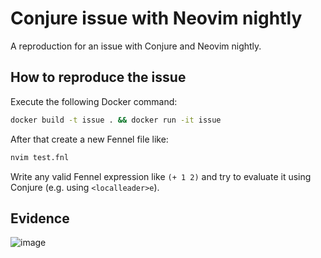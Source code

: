 # Conjure issue with Neovim nightly

A reproduction for an issue with Conjure and Neovim nightly.

## How to reproduce the issue

Execute the following Docker command:

```sh
docker build -t issue . && docker run -it issue
```

After that create a new Fennel file like:

```sh
nvim test.fnl
```

Write any valid Fennel expression like `(+ 1 2)` and try to evaluate it using
Conjure (e.g. using `<localleader>e`).

## Evidence

![image](https://user-images.githubusercontent.com/37723586/133939095-fbcbc39b-8d9c-4370-920d-ea31453c7bc0.png)
